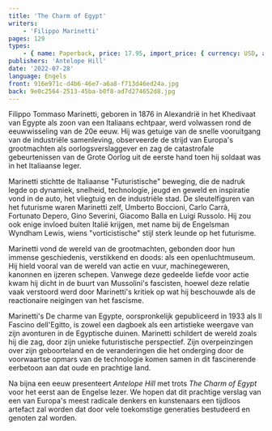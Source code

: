 ```yaml
---
title: 'The Charm of Egypt'
writers:
    - 'Filippo Marinetti'
pages: 129
types:
    - { name: Paperback, price: 17.95, import_price: { currency: USD, amount: 15.91 }, isbn: 978-1-956887-31-0 }
publishers: 'Antelope Hill'
date: '2022-07-28'
language: Engels
front: 916e971c-d4b6-46e7-a6a8-f713d46ed24a.jpg
back: 9e0c2564-2513-45ba-b0f8-ad7d274652d8.jpg
---
```


Filippo Tommaso Marinetti, geboren in 1876 in Alexandrië in het Khedivaat van Egypte als zoon van een Italiaans echtpaar, werd volwassen rond de eeuwwisseling van de 20e eeuw. Hij was getuige van de snelle vooruitgang van de industriële samenleving, observeerde de strijd van Europa's grootmachten als oorlogsverslaggever en zag de catastrofale gebeurtenissen van de Grote Oorlog uit de eerste hand toen hij soldaat was in het Italiaanse leger.
 
Marinetti stichtte de Italiaanse "Futuristische" beweging, die de nadruk legde op dynamiek, snelheid, technologie, jeugd en geweld en inspiratie vond in de auto, het vliegtuig en de industriële stad. De sleutelfiguren van het futurisme waren Marinetti zelf, Umberto Boccioni, Carlo Carrà, Fortunato Depero, Gino Severini, Giacomo Balla en Luigi Russolo. Hij zou ook enige invloed buiten Italië krijgen, met name bij de Engelsman Wyndham Lewis, wiens "vorticistische" stijl sterk leunde op het futurisme.
 
Marinetti vond de wereld van de grootmachten, gebonden door hun immense geschiedenis, verstikkend en doods: als een openluchtmuseum. Hij hield vooral van de wereld van actie en vuur, machinegeweren, kanonnen en ijzeren schepen. Vanwege deze gedeelde liefde voor actie kwam hij dicht in de buurt van Mussolini's fascisten, hoewel deze relatie vaak verstoord werd door Marinetti's kritiek op wat hij beschouwde als de reactionaire neigingen van het fascisme.

Marinetti's De charme van Egypte, oorspronkelijk gepubliceerd in 1933 als Il Fascino dell'Egitto, is zowel een dagboek als een artistieke weergave van zijn avonturen in de Egyptische duinen. Marinetti schildert de wereld zoals hij die zag, door zijn unieke futuristische perspectief. Zijn overpeinzingen over zijn geboorteland en de veranderingen die het onderging door de voorwaartse opmars van de technologie komen samen in dit fascinerende eerbetoon aan dat oude en prachtige land.
 
Na bijna een eeuw presenteert *Antelope Hill* met trots *The Charm of Egypt* voor het eerst aan de Engelse lezer. We hopen dat dit prachtige verslag van een van Europa's meest radicale denkers en kunstenaars een tijdloos artefact zal worden dat door vele toekomstige generaties bestudeerd en genoten zal worden.
